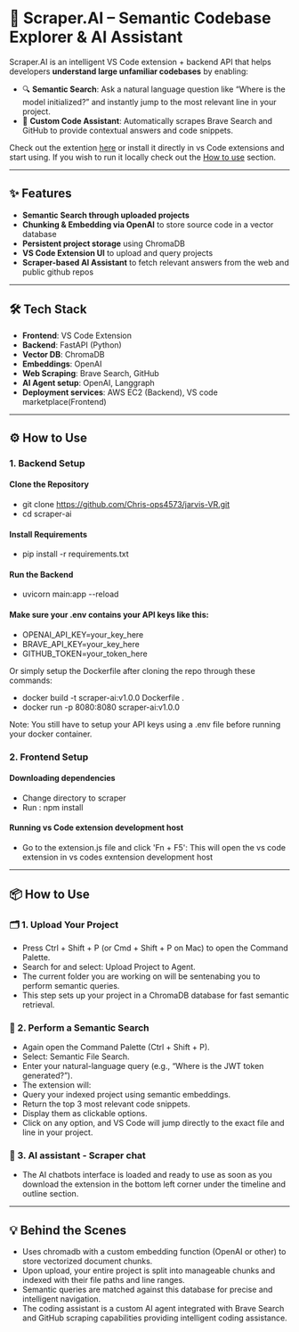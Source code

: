 # 🧠 Scraper.AI – Semantic Codebase Explorer & AI Assistant

Scraper.AI is an intelligent VS Code extension + backend API that helps developers **understand large unfamiliar codebases** by enabling:

- 🔍 **Semantic Search**: Ask a natural language question like “Where is the model initialized?” and instantly jump to the most relevant line in your project.
- 🤖 **Custom Code Assistant**: Automatically scrapes Brave Search and GitHub to provide contextual answers and code snippets.

Check out the extention [here](https://marketplace.visualstudio.com/items?itemName=Christine-devops1234.scraper) or install it directly in vs Code extensions and start using. 
If you wish to run it locally check out the [How to use](https://github.com/Chris-ops4573/Scraper-AI/blob/main/README.md#%EF%B8%8F-how-to-use) section. 

---

## ✨ Features

- **Semantic Search through uploaded projects**
- **Chunking & Embedding via OpenAI** to store source code in a vector database
- **Persistent project storage** using ChromaDB
- **VS Code Extension UI** to upload and query projects
- **Scraper-based AI Assistant** to fetch relevant answers from the web and public github repos

---

## 🛠️ Tech Stack

- **Frontend**: VS Code Extension
- **Backend**: FastAPI (Python)
- **Vector DB**: ChromaDB
- **Embeddings**: OpenAI
- **Web Scraping**: Brave Search, GitHub
- **AI Agent setup**: OpenAI, Langgraph
- **Deployment services**: AWS EC2 (Backend), VS code marketplace(Frontend)

---

## ⚙️ How to Use

### 1. Backend Setup

#### Clone the Repository
- git clone https://github.com/Chris-ops4573/jarvis-VR.git
- cd scraper-ai

#### Install Requirements
- pip install -r requirements.txt

#### Run the Backend
- uvicorn main:app --reload

#### Make sure your .env contains your API keys like this:
- OPENAI_API_KEY=your_key_here
- BRAVE_API_KEY=your_key_here
- GITHUB_TOKEN=your_token_here

Or simply setup the Dockerfile after cloning the repo through these commands:

- docker build -t scraper-ai:v1.0.0 Dockerfile .
- docker run -p 8080:8080 scraper-ai:v1.0.0

Note: You still have to setup your API keys using a .env file before running your docker container.

### 2. Frontend Setup

#### Downloading dependencies 
- Change directory to scraper
- Run : npm install

#### Running vs Code extension development host
- Go to the extension.js file and click 'Fn + F5':
This will open the vs code extension in vs codes exntension development host

---

## 📦 How to Use
### 🗂️ 1. Upload Your Project
- Press Ctrl + Shift + P (or Cmd + Shift + P on Mac) to open the Command Palette.
- Search for and select: Upload Project to Agent.
- The current folder you are working on will be sentenabing you to perform semantic queries.
- This step sets up your project in a ChromaDB database for fast semantic retrieval.

### 🔎 2. Perform a Semantic Search
- Again open the Command Palette (Ctrl + Shift + P).
- Select: Semantic File Search.
- Enter your natural-language query (e.g., “Where is the JWT token generated?”).
- The extension will:
- Query your indexed project using semantic embeddings.
- Return the top 3 most relevant code snippets.
- Display them as clickable options.
- Click on any option, and VS Code will jump directly to the exact file and line in your project.

### 🤖 3. AI assistant - Scraper chat
- The AI chatbots interface is loaded and ready to use as soon as you download the extension in the bottom left corner under the timeline and outline section.

---

## 💡 Behind the Scenes
- Uses chromadb with a custom embedding function (OpenAI or other) to store vectorized document chunks.
- Upon upload, your entire project is split into manageable chunks and indexed with their file paths and line ranges.
- Semantic queries are matched against this database for precise and intelligent navigation.
- The coding assistant is a custom AI agent integrated with Brave Search and GitHub scraping capabilities providing intelligent coding assistance. 
